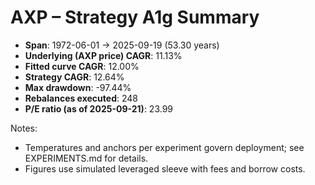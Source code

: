 # AXP – Strategy A1g Summary

- **Span**: 1972-06-01 → 2025-09-19 (53.30 years)
- **Underlying (AXP price) CAGR**: 11.13%
- **Fitted curve CAGR**: 12.00%
- **Strategy CAGR**: 12.64%
- **Max drawdown**: -97.44%
- **Rebalances executed**: 248
- **P/E ratio (as of 2025-09-21)**: 23.99

Notes:

- Temperatures and anchors per experiment govern deployment; see EXPERIMENTS.md for details.
- Figures use simulated leveraged sleeve with fees and borrow costs.

